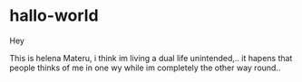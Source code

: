 # hallo-world

Hey 

This  is helena Materu, i think im living a dual life unintended,.. it hapens that people thinks of me in one wy while im completely the other way round..
